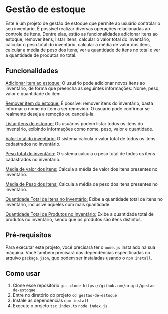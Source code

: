 # Gestão de estoque
Este é um projeto de gestão de estoque que permite ao usuário controlar o seu inventário. É possível realizar diversas operações relacionadas ao controle de itens. Dentre elas, estão as funcionalidades adicionar itens ao estoque, remover itens, listar itens, calcular o valor total do inventário, calcular o peso total do inventário, calcular a média de valor dos itens, calcular a média de peso dos itens, ver a quantidade de itens no total e ver a quantidade de produtos no total.

## Funcionalidades
<u>Adicionar item ao estoque:</u> O usuário pode adicionar novos itens ao inventário, de forma que preencha as seguintes informações: Nome, peso, valor e quantidade do item.

<u>Remover item do estoque:</u> É possível remover itens do inventário, basta informar o nome do item a ser removido. O usuário pode confirmar se realmente deseja a remoção ou cancelá-la.

<u>Listar itens do estoque:</u> Os usuários podem listar todos os itens do inventário, exibindo informações como nome, peso, valor e quantidade.

<u>Valor total do inventário:</u> O sistema calcula o valor total de todos os itens cadastrados no inventário.

<u>Peso total do inventário:</u> O sistema calcula o peso total de todos os itens cadastrados no inventário.

<u>Média de valor dos itens:</u> Calcula a média de valor dos itens presentes no inventário.

<u>Média de Peso dos Itens:</u> Calcula a média de peso dos itens presentes no inventário.

<u>Quantidade Total de Itens no Inventário:</u> Exibe a quantidade total de itens no inventário, inclusive aqueles com mais quantidade.

<u>Quantidade Total de Produtos no Inventário:</u> Exibe a quantidade total de produtos no inventário, sendo que os produtos são itens distintos.

## Pré-requisitos
Para executar este projeto, você precisará ter o `node.js` instalado na sua máquina. Você também precisará das dependências especificadas no arquivo `package.json`, que podem ser instaladas usando o `npm install`.

## Como usar
1. Clone esse repositório
`git clone https://github.com/arigsf/gestao-de-estoque`
2. Entre no diretório do projeto
`cd gestao-de-estoque`
3. Instale as dependências
`npm install`
4. Execute o projeto
`tsc index.ts`
`node index.js`